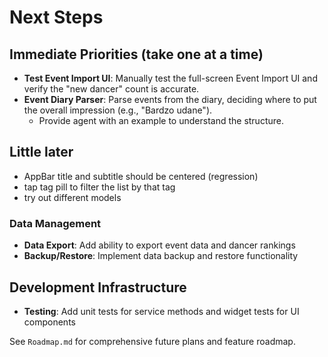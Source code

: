 # Next Steps

## Immediate Priorities (take one at a time)
- **Test Event Import UI**: Manually test the full-screen Event Import UI and verify the "new dancer" count is accurate.
- **Event Diary Parser**: Parse events from the diary, deciding where to put the overall impression (e.g., "Bardzo udane").
  - Provide agent with an example to understand the structure.

## Little later
- AppBar title and subtitle should be centered (regression)
- tap tag pill to filter the list by that tag
- try out different models

### Data Management
- **Data Export**: Add ability to export event data and dancer rankings
- **Backup/Restore**: Implement data backup and restore functionality

## Development Infrastructure
- **Testing**: Add unit tests for service methods and widget tests for UI components

See `Roadmap.md` for comprehensive future plans and feature roadmap.
